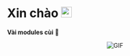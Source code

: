 <h1> Xin chào <img src="https://i.imgur.com/Z18AI4n.gif" width="25"></h1> 

**Vài modules cùi** 👻



<p align="center">
    <img align="center" alt="GIF" src="https://i.imgur.com/Z18AI4n.gif" />
